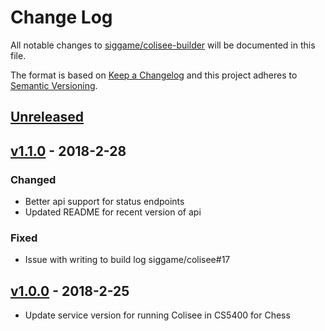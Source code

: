 # Change Log

[//]: # (<values>)
[<compare>]: # (https://github.com/siggame/colisee-builder/compare/${previous}...${current})
[<pre_release_header>]: # (## [Unreleased])
[<pre_release_description>]: # ( )
[<pre_release_ref>]: # ([Unreleased]: ${compare})
[<release_header>]: # (## [${version}] - ${year}-${month}-${day})
[<release_description>]: # (### Added${sep}-${sep}### Changed${sep}-${sep}### Removed${sep}-${sep}### Fixed${sep}-)
[<release_ref>]: # ([${version}]: ${compare})
[<current>]: # (v1.1.0)
[//]: # (<end>)

All notable changes to [siggame/colisee-builder] will be documented in this file.

The format is based on [Keep a Changelog](http://keepachangelog.com/en/1.0.0/)
and this project adheres to [Semantic Versioning](http://semver.org/spec/v2.0.0.html).

[//]: # (<pre_release>)
## [Unreleased]

 

[Unreleased]: https://github.com/siggame/colisee-builder/compare/v1.1.0...HEAD
[//]: # (<end>)

[//]: # (<release>)
## [v1.1.0] - 2018-2-28

### Changed

- Better api support for status endpoints
- Updated README for recent version of api

### Fixed

- Issue with writing to build log siggame/colisee#17

[v1.1.0]: https://github.com/siggame/colisee-builder/compare/v1.0.0...v1.1.0
[//]: # (<end>)
## [v1.0.0] - 2018-2-25

- Update service version for running Colisee in CS5400 for Chess

[v1.0.0]: https://github.com/siggame/colisee-builder/compare/v0.0.0...v1.0.0

[siggame/colisee-builder]: (https://github.com/siggame/colisee-builder)